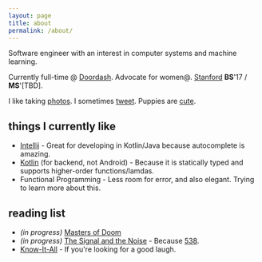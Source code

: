 ```yaml
---
layout: page
title: about
permalink: /about/
---
```


Software engineer with an interest in computer systems and machine learning. 

Currently full-time @ [Doordash](https://doordash.com). Advocate for women@. [Stanford](https://cs.stanford.edu) **BS**'17 / **MS**'[TBD]. 

I like taking [photos](https://www.instagram.com/ctina.hung/). I sometimes [tweet](https://twitter.com/cjtinah). Puppies are [cute](https://pbs.twimg.com/media/CswfUa-VUAAf0Uq.jpg).

## things I currently like
  * [Intellij](https://www.jetbrains.com/idea/) - Great for developing in Kotlin/Java because autocomplete is amazing.
  * [Kotlin](https://kotlinlang.org/) (for backend, not Android) - Because it is statically typed and supports higher-order functions/lamdas.
  * Functional Programming - Less room for error, and also elegant. Trying to learn more about this.

## reading list
  * *(in progress)* [Masters of Doom](https://www.amazon.com/gp/product/0812972155/ref=oh_aui_detailpage_o00_s00?ie=UTF8&psc=1) 
  * *(in progress)* [The Signal and the Noise](https://www.amazon.com/Signal-Noise-Many-Predictions-Fail-but/dp/0143125087/ref=sr_1_1?s=books&ie=UTF8&qid=1505453643&sr=1-1&keywords=the+signal+and+the+noise) - Because [538](http://fivethirtyeight.com/).
  * [Know-It-All](https://www.amazon.com/Know-All-Humble-Become-Smartest/dp/0743250621/ref=sr_1_1?s=books&ie=UTF8&qid=1505453699&sr=1-1&keywords=know+it+all) - If you're looking for a good laugh.
